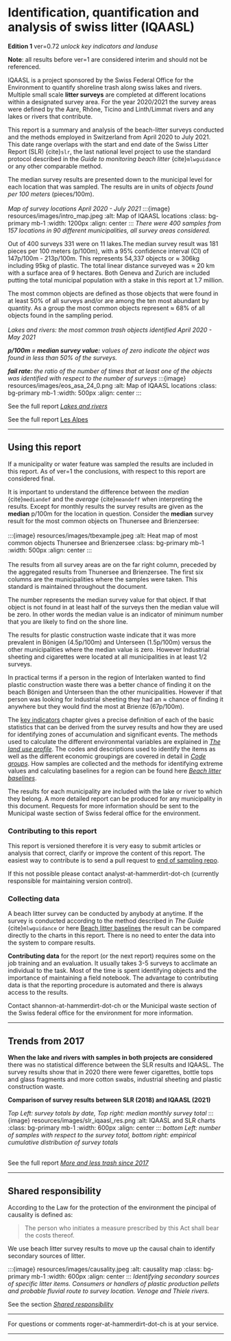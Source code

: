 # Identification, quantification and analysis of swiss litter (IQAASL)

__Edition 1__ ver=0.72 _unlock key indicators and landuse_

__Note__: all results before ver=1 are considered interim and should not be referenced.

IQAASL is a project sponsored by the Swiss Federal Office for the Environment to quantify shoreline trash along swiss lakes and rivers. Multiple small scale **litter surveys** are completed at different locations within a designated survey area. For the year 2020/2021 the survey areas were defined by the Aare, Rhône, Ticino and Linth/Limmat rivers and any lakes or rivers that contribute.

This report is a summary and analysis of the beach-litter surveys conducted and the methods employed in Switzerland from April 2020
to July 2021. This date range overlaps with the start and end date of the Swiss Litter Report (SLR) {cite}`slr`, the last national level project to use the standard protocol described in the _Guide to monitoring beach litter_ {cite}`mlwguidance` or any other comparable method. 

The median survey results are presented down to the municipal level for each location that was sampled. The results are in units of _objects found per 100 meters_ (pieces/100m). 
<br></br>
_Map of survey locations April 2020 - July 2021_
:::{image} resources/images/intro_map.jpeg
:alt: Map of IQAASL locations
:class: bg-primary mb-1
:width: 1200px
:align: center
:::
_There were 400 samples from 157 locations in 90 different municipalities, all survey areas considered._

Out of 400 surveys 331 were on 11 lakes.The median survey result was 181 pieces per 100 meters (p/100m), with a 95% confidence interval (CI) of 147p/100m - 213p/100m. This represents 54,337 objects or $\approx$ 306kg including 95kg of plastic. The total linear distance surveyed was $\approx$ 20 km with a surface area of 9 hectares.  Both Geneva and Zurich are included putting the total municipal population with a stake in this report at 1.7 million.

The most common objects are defined as those objects that were found in at least 50% of all surveys and/or are among the ten most abundant by quantity. As a group the most common objects represent $\approx$ 68% of all objects found in the sampling period.
<br></br>
*Lakes and rivers: the most common trash objects identified April 2020 - May 2021*

*__p/100m = median survey value:__ values of zero indicate the object was found in less than 50% of the surveys.*

*__fail rate:__ the ratio of the number of times that at least one of the objects was identified with respect to the number of surveys* 
:::{image} resources/images/eos_asa_24_0.png
:alt: Map of IQAASL locations
:class: bg-primary mb-1
:width: 500px
:align: center
:::

See the full report [_Lakes and rivers_](allsurveys)

See the full report [Les Alpes](lesalpes)

 ---

## Using this report

If a municipality or water feature was sampled the results are included in this report. As of ver=1 the conclusions, with respect to this 
report are considered final.

It is important to understand the difference between the _median_ {cite}`mediandef` and the _average_ {cite}`meandeff` when interpreting the results. Except for
monthly results the survey results are given as the __median__ p/100m for the location in question. Consider the __median__ survey result for 
the most common objects on Thunersee and Brienzersee:
<br></br>
:::{image} resources/images/tbexample.jpeg
:alt: Heat map of most common objects Thunersee and Brienzersee
:class: bg-primary mb-1
:width: 500px
:align: center
:::
<br></br>
The results from all survey areas are on the far right column, preceded by the aggregated results from Thunersee and Brienzersee. The first six columns are
the municipalities where the samples were taken. This standard is maintained throughout the document.

The number represents the median survey value for that object. If that object is not found in at least half of the surveys then the median value will be zero. In other
words the median value is an indicator of minimum number that you are likely to find on the shore line.

The results for plastic construction waste indicate that it was more prevalent in Bönigen \(4.5p/100m\) and Unterseen \(1.5p/100m\) versus the other
municipalities where the median value is zero. However Industrial sheeting and cigarettes were located at all municipalities in at least 1/2
surveys.

In practical terms if a person in the region of Interlaken wanted to find plastic construction waste there was a better chance of finding it 
on the beach Bönigen and Unterseen than the other municipalities. However if that person was looking for Industrial sheeting they had an $\approx$ chance of finding it anywhere but they would find the
most at Brienze (67p/100m).

The [key indicators](keyindicators) chapter gives a precise definition of each of the basic statistics that can be derived from the survey results
and how they are used for identifying zones of accumulation and significant events. The methods used to calculate the different 
environmental variables are explained in [_The land use profile_](luseprofile). The codes and descriptions used to identify the
items as well as the different economic groupings are covered in detail in [_Code groups_](codegroups). How samples are collected and the
methods for identifying extreme values and calculating baselines for a region can be found here [_Beach litter baselines_](threshhold).

The results for each municipality are included with the lake or river to which they belong. A more detailed report can be produced for any
municipality in this document. Requests for more information should be sent to the Municipal waste section of Swiss federal office for the 
environment.

### Contributing to this report

This report is versioned therefore it is very easy to submit articles or analysis that correct, clarify or improve the content of this report. The easiest
way to contribute is to send a pull request to [end of sampling repo](https://github.com/hammerdirt-analyst/IQAASL-End-0f-Sampling-2021).

If this not possible please contact analyst-at-hammerdirt-dot-ch (currently responsible for maintaining version control). 

### Collecting data

A beach litter survey can be conducted by anybody at anytime. If the survey is conducted according to the method described in _The Guide_ {cite}`mlwguidance` or here [Beach litter baselines](threshhold) the result can be compared directly to the charts in this report. There is no need to enter the data into the system to compare results.

**Contributing data** for the report (or the next report) requires some on the job training and an evaluation. It usually takes 3-5 surveys to acclimate an individual to the task. Most of the time is spent identifying objects and the importance of maintaining a field notebook. The advantage to contributing data is that the reporting procedure is automated and there is always access to the results.

Contact shannon-at-hammerdirt-dot-ch or the Municipal waste section of the Swiss federal office for the environment for more information.

 ---
## Trends from 2017

**When the lake and rivers with samples in both projects are considered** there was no statistical difference between the SLR results and IQAASL. The survey results
show that in 2020 there were fewer cigarettes, bottle tops and glass fragments and more cotton swabs, industrial sheeting and plastic construction waste.

**Comparison of survey results between SLR (2018) and IQAASL (2021)**

*Top Left: survey totals by date, Top right: median monthly survey total* 
:::{image} resources/images/slr_iqaasl_res.png
:alt: IQAASL and SLR charts
:class: bg-primary mb-1
:width: 600px
:align: center
:::
*bottom Left: number of samples with respect to the survey total, bottom right: empirical cumulative distribution of survey totals* 
<br></br>

See the full report [_More and less trash since 2017_](slr-iqaasl)

 ---
## Shared responsibility

According to the Law for the protection of the environment the pincipal of causality is defined as:

> The person who initiates a measure prescribed by this Act shall bear the costs thereof.

We use beach litter survey results to move up the causal chain to identify secondary sources of litter.

:::{image} resources/images/causality.jpeg
:alt: causality map
:class: bg-primary mb-1
:width: 600px
:align: center
:::
*Identifying secondary sources of specific litter items. Consumers or handlers of plastic production pellets and probable fluvial route to survey location. Venoge and Thiele rivers.*

See the section [_Shared responsibility_](transport)

 ---

For questions or comments roger-at-hammerdirt-dot-ch is at your service.

 ---



